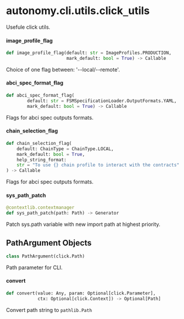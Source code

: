<a id="autonomy.cli.utils.click_utils"></a>

# autonomy.cli.utils.click`_`utils

Usefule click utils.

<a id="autonomy.cli.utils.click_utils.image_profile_flag"></a>

#### image`_`profile`_`flag

```python
def image_profile_flag(default: str = ImageProfiles.PRODUCTION,
                       mark_default: bool = True) -> Callable
```

Choice of one flag between: '--local/--remote'.

<a id="autonomy.cli.utils.click_utils.abci_spec_format_flag"></a>

#### abci`_`spec`_`format`_`flag

```python
def abci_spec_format_flag(
        default: str = FSMSpecificationLoader.OutputFormats.YAML,
        mark_default: bool = True) -> Callable
```

Flags for abci spec outputs formats.

<a id="autonomy.cli.utils.click_utils.chain_selection_flag"></a>

#### chain`_`selection`_`flag

```python
def chain_selection_flag(
    default: ChainType = ChainType.LOCAL,
    mark_default: bool = True,
    help_string_format:
    str = "To use {} chain profile to interact with the contracts"
) -> Callable
```

Flags for abci spec outputs formats.

<a id="autonomy.cli.utils.click_utils.sys_path_patch"></a>

#### sys`_`path`_`patch

```python
@contextlib.contextmanager
def sys_path_patch(path: Path) -> Generator
```

Patch sys.path variable with new import path at highest priority.

<a id="autonomy.cli.utils.click_utils.PathArgument"></a>

## PathArgument Objects

```python
class PathArgument(click.Path)
```

Path parameter for CLI.

<a id="autonomy.cli.utils.click_utils.PathArgument.convert"></a>

#### convert

```python
def convert(value: Any, param: Optional[click.Parameter],
            ctx: Optional[click.Context]) -> Optional[Path]
```

Convert path string to `pathlib.Path`

